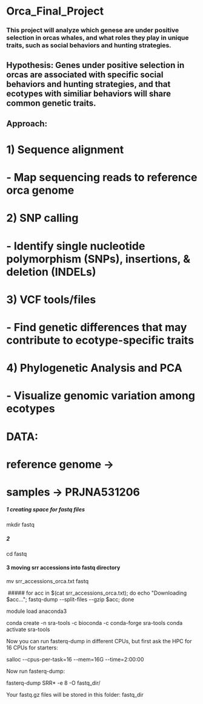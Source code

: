 # Orca_Final_Project

### This project will analyze which genese are under positive selection in orcas whales, and what roles they play in unique traits, such as social behaviors and hunting strategies.

## Hypothesis: Genes under positive selection in orcas are associated with specific social behaviors and hunting strategies, and that ecotypes with similiar behaviors will share common genetic traits. 

## Approach: 
#  1) Sequence alignment
#          - Map sequencing reads to reference orca genome
#  2) SNP calling 
#          - Identify single nucleotide polymorphism (SNPs), insertions, & deletion (INDELs)
#  3) VCF tools/files
#          - Find genetic differences that may contribute to ecotype-specific traits
#  4) Phylogenetic Analysis and PCA 
#          - Visualize genomic variation among ecotypes

# DATA:
#      reference genome -> 
#       samples -> PRJNA531206




##### 1 creating space for fastq files
mkdir fastq
##### 2 
cd fastq
#### 3 moving srr accessions into fastq directory
mv srr_accessions_orca.txt fastq


 #####
 for acc in $(cat srr_accessions_orca.txt); do echo "Downloading $acc..."; fastq-dump --split-files --gzip $acc; done


module load anaconda3

conda create -n sra-tools -c bioconda -c conda-forge sra-tools
conda activate sra-tools

Now you can run fasterq-dump in different CPUs, but first ask the HPC for 16 CPUs for starters:

salloc --cpus-per-task=16 --mem=16G --time=2:00:00

Now run fasterq-dump:

fasterq-dump SRR* -e 8 -O fastq_dir/

Your fastq.gz files will be stored in this folder: fastq_dir
